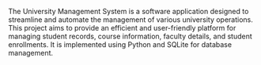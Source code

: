 The University Management System is a software application designed to streamline and automate the management of various university operations. This project aims to provide an efficient and user-friendly platform for managing student records, course information, faculty details, and student enrollments. It is implemented using Python and SQLite for database management.
